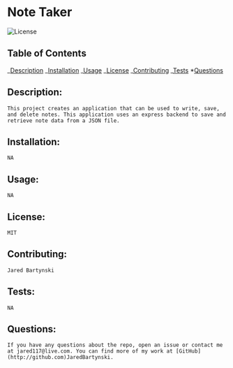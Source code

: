 # Note Taker

![License](https://img.shields.io/static/v1?label=MIT&message=license&color=red)

## Table of Contents

_[Description](#Description)
_[Installation](#Installation)
_[Usage](#Usage)
_[License](#License)
_[Contributing](#Contributing)
_[Tests](#Tests) \*[Questions](#Questions)

## Description:

    This project creates an application that can be used to write, save, and delete notes. This application uses an express backend to save and retrieve note data from a JSON file.

## Installation:

    NA

## Usage:

    NA

## License:

    MIT

## Contributing:

    Jared Bartynski

## Tests:

    NA

## Questions:

    If you have any questions about the repo, open an issue or contact me at jared117@live.com. You can find more of my work at [GitHub](http://github.com)JaredBartynski.
